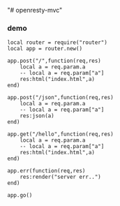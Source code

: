 "# openresty-mvc"


### demo
    local router = require("router")
    local app = router.new()

    app.post("/",function(req,res)
        local a = req.param.a
        -- local a = req.param["a"]
        res:html("index.html",a)
    end)

    app.post("/json",function(req,res)
        local a = req.param.a
        -- local a = req.param["a"]
        res:json(a)
    end)

    app.get("/hello",function(req,res)
        local a = req.param.a
        -- local a = req.param["a"]
        res:html("index.html",a)
    end)

    app.err(function(req,res)
        res:render("server err..")
    end)

    app.go()